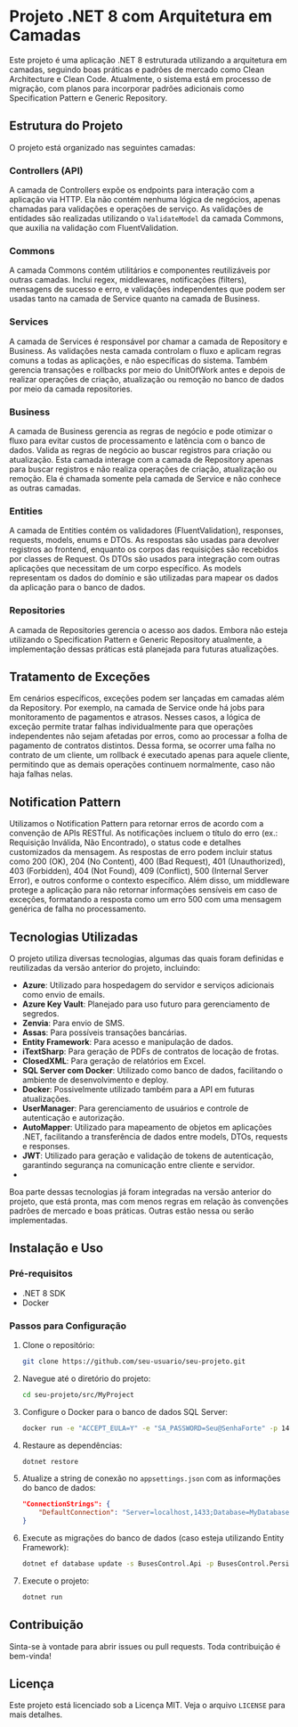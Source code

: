 # Projeto .NET 8 com Arquitetura em Camadas

Este projeto é uma aplicação .NET 8 estruturada utilizando a arquitetura em camadas, seguindo boas práticas e padrões de mercado como Clean Architecture e Clean Code. Atualmente, o sistema está em processo de migração, com planos para incorporar padrões adicionais como Specification Pattern e Generic Repository.

## Estrutura do Projeto

O projeto está organizado nas seguintes camadas:

### Controllers (API)

A camada de Controllers expõe os endpoints para interação com a aplicação via HTTP. Ela não contém nenhuma lógica de negócios, apenas chamadas para validações e operações de serviço. As validações de entidades são realizadas utilizando o `ValidateModel` da camada Commons, que auxilia na validação com FluentValidation.

### Commons

A camada Commons contém utilitários e componentes reutilizáveis por outras camadas. Inclui regex, middlewares, notificações (filters), mensagens de sucesso e erro, e validações independentes que podem ser usadas tanto na camada de Service quanto na camada de Business.

### Services

A camada de Services é responsável por chamar a camada de Repository e Business. As validações nesta camada controlam o fluxo e aplicam regras comuns a todas as aplicações, e não específicas do sistema. Também gerencia transações e rollbacks por meio do UnitOfWork antes e depois de realizar operações de criação, atualização ou remoção no banco de dados por meio da camada repositories.

### Business

A camada de Business gerencia as regras de negócio e pode otimizar o fluxo para evitar custos de processamento e latência com o banco de dados. Valida as regras de negócio ao buscar registros para criação ou atualização. Esta camada interage com a camada de Repository apenas para buscar registros e não realiza operações de criação, atualização ou remoção. Ela é chamada somente pela camada de Service e não conhece as outras camadas.

### Entities

A camada de Entities contém os validadores (FluentValidation), responses, requests, models, enums e DTOs. As respostas são usadas para devolver registros ao frontend, enquanto os corpos das requisições são recebidos por classes de Request. Os DTOs são usados para integração com outras aplicações que necessitam de um corpo específico. As models representam os dados do domínio e são utilizadas para mapear os dados da aplicação para o banco de dados.

### Repositories

A camada de Repositories gerencia o acesso aos dados. Embora não esteja utilizando o Specification Pattern e Generic Repository atualmente, a implementação dessas práticas está planejada para futuras atualizações.

## Tratamento de Exceções

Em cenários específicos, exceções podem ser lançadas em camadas além da Repository. Por exemplo, na camada de Service onde há jobs para monitoramento de pagamentos e atrasos. Nesses casos, a lógica de exceção permite tratar falhas individualmente para que operações independentes não sejam afetadas por erros, como ao processar a folha de pagamento de contratos distintos. Dessa forma, se ocorrer uma falha no contrato de um cliente, um rollback é executado apenas para aquele cliente, permitindo que as demais operações continuem normalmente, caso não haja falhas nelas.

## Notification Pattern

Utilizamos o Notification Pattern para retornar erros de acordo com a convenção de APIs RESTful. As notificações incluem o título do erro (ex.: Requisição Inválida, Não Encontrado), o status code e detalhes customizados da mensagem. As respostas de erro podem incluir status como 200 (OK), 204 (No Content), 400 (Bad Request), 401 (Unauthorized), 403 (Forbidden), 404 (Not Found), 409 (Conflict), 500 (Internal Server Error), e outros conforme o contexto específico. Além disso, um middleware protege a aplicação para não retornar informações sensíveis em caso de exceções, formatando a resposta como um erro 500 com uma mensagem genérica de falha no processamento.

## Tecnologias Utilizadas

O projeto utiliza diversas tecnologias, algumas das quais foram definidas e reutilizadas da versão anterior do projeto, incluindo:

- **Azure**: Utilizado para hospedagem do servidor e serviços adicionais como envio de emails.
- **Azure Key Vault**: Planejado para uso futuro para gerenciamento de segredos.
- **Zenvia**: Para envio de SMS.
- **Assas**: Para possíveis transações bancárias.
- **Entity Framework**: Para acesso e manipulação de dados.
- **iTextSharp**: Para geração de PDFs de contratos de locação de frotas.
- **ClosedXML**: Para geração de relatórios em Excel.
- **SQL Server com Docker**: Utilizado como banco de dados, facilitando o ambiente de desenvolvimento e deploy.
- **Docker**: Possivelmente utilizado também para a API em futuras atualizações.
- **UserManager**: Para gerenciamento de usuários e controle de autenticação e autorização.
- **AutoMapper**: Utilizado para mapeamento de objetos em aplicações .NET, facilitando a transferência de dados entre models, DTOs, requests e responses.
- **JWT**: Utilizado para geração e validação de tokens de autenticação, garantindo segurança na comunicação entre cliente e servidor.
- 
Boa parte dessas tecnologias já foram integradas na versão anterior do projeto, que está pronta, mas com menos regras em relação às convenções padrões de mercado e boas práticas. Outras estão nessa ou serão implementadas.

## Instalação e Uso

### Pré-requisitos

- .NET 8 SDK
- Docker

### Passos para Configuração

1. Clone o repositório:
    ```sh
    git clone https://github.com/seu-usuario/seu-projeto.git
    ```

2. Navegue até o diretório do projeto:
    ```sh
    cd seu-projeto/src/MyProject
    ```

3. Configure o Docker para o banco de dados SQL Server:
    ```sh
    docker run -e "ACCEPT_EULA=Y" -e "SA_PASSWORD=Seu@SenhaForte" -p 1433:1433 --name sqlserver -d mcr.microsoft.com/mssql/server:2019-latest
    ```

4. Restaure as dependências:
    ```sh
    dotnet restore
    ```

5. Atualize a string de conexão no `appsettings.json` com as informações do banco de dados:
    ```json
    "ConnectionStrings": {
        "DefaultConnection": "Server=localhost,1433;Database=MyDatabase;User Id=sa;Password=Seu@SenhaForte;"
    }
    ```

6. Execute as migrações do banco de dados (caso esteja utilizando Entity Framework):
    ```sh
    dotnet ef database update -s BusesControl.Api -p BusesControl.Persistence
    ```

7. Execute o projeto:
    ```sh
    dotnet run
    ```

## Contribuição

Sinta-se à vontade para abrir issues ou pull requests. Toda contribuição é bem-vinda!

## Licença

Este projeto está licenciado sob a Licença MIT. Veja o arquivo `LICENSE` para mais detalhes.
